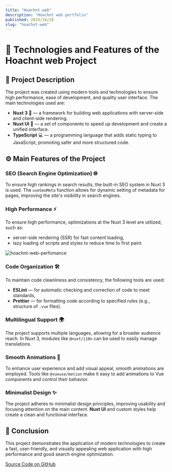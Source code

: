 ```yaml
---
title: "Hoachnt web"
description: "Hoachnt web portfolio"
published: 2024/10/28
slug: "hoachnt-web"
---
```


# 🌟 Technologies and Features of the Hoachnt web Project

## 📜 Project Description

The project was created using modern tools and technologies to ensure high performance, ease of development, and quality user interface. The main technologies used are:

-   **Nuxt 3** 🚀 — a framework for building web applications with server-side and client-side rendering.
-   **Nuxt UI** 🎨 — a set of components to speed up development and create a unified interface.
-   **TypeScript** 💻 — a programming language that adds static typing to JavaScript, promoting safer and more structured code.

## ⚙️ Main Features of the Project

### SEO (Search Engine Optimization) 🌐

To ensure high rankings in search results, the built-in SEO system in Nuxt 3 is used. The `useSeoMeta` function allows for dynamic setting of metadata for pages, improving the site's visibility in search engines.

### High Performance ⚡

To ensure high performance, optimizations at the Nuxt 3 level are utilized, such as:

-   server-side rendering (SSR) for fast content loading,
-   lazy loading of scripts and styles to reduce time to first paint.

![hoachnt-web-perfomance](/articles/hoachnt-web.png)

### Code Organization 🛠️

To maintain code cleanliness and consistency, the following tools are used:

-   **ESLint** — for automatic checking and correction of code to meet standards,
-   **Prettier** — for formatting code according to specified rules (e.g., structure of `.vue` files).

### Multilingual Support 🌍

The project supports multiple languages, allowing for a broader audience reach. In Nuxt 3, modules like `@nuxt/i18n` can be used to easily manage translations.

### Smooth Animations 🎉

To enhance user experience and add visual appeal, smooth animations are employed. Tools like `@vueuse/motion` make it easy to add animations to Vue components and control their behavior.

### Minimalist Design ✨

The project adheres to minimalist design principles, improving usability and focusing attention on the main content. **Nuxt UI** and custom styles help create a clean and functional interface.

## 🏁 Conclusion

This project demonstrates the application of modern technologies to create a fast, user-friendly, and visually appealing web application with high performance and good search engine optimization.

[Source Code on GitHub](https://github.com/hoachnt/hoachnt-web)
